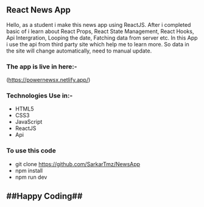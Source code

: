 ## React News App
Hello, as a student i make this news app using ReactJS. After i completed basic of i learn about React Props, React State Management, React Hooks, Api Intergration, Looping the date, Fatching data from server etc.
In this App i use the api from third party site which help me to learn more. So data in the site will change automatically, need to manual update.


### The app is live in here:-
(https://powernewsx.netlify.app/)


### Technologies Use in:-
- HTML5
- CSS3
- JavaScript
- ReactJS
- Api

### To use this code
- git clone https://github.com/SarkarTmz/NewsApp
- npm install
- npm run dev

##  ##Happy Coding## 










